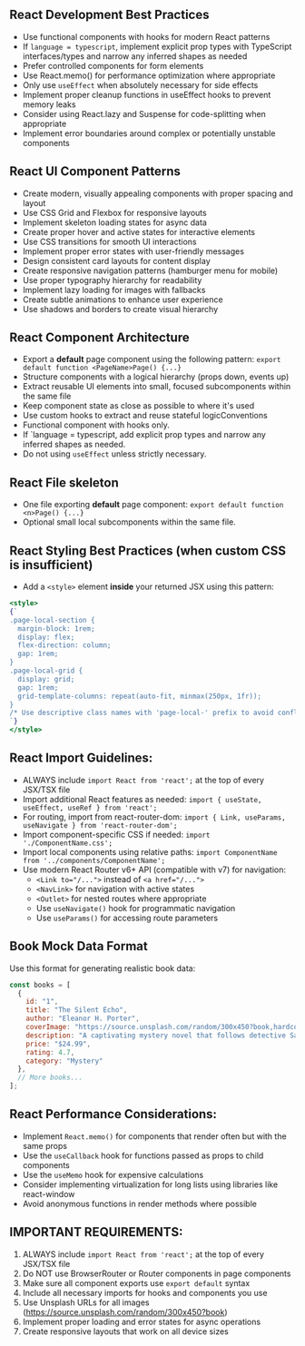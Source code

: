 ## React Development Best Practices
- Use functional components with hooks for modern React patterns
- If `language = typescript`, implement explicit prop types with TypeScript interfaces/types and narrow any inferred shapes as needed
- Prefer controlled components for form elements
- Use React.memo() for performance optimization where appropriate
- Only use `useEffect` when absolutely necessary for side effects
- Implement proper cleanup functions in useEffect hooks to prevent memory leaks
- Consider using React.lazy and Suspense for code-splitting when appropriate
- Implement error boundaries around complex or potentially unstable components

## React UI Component Patterns
- Create modern, visually appealing components with proper spacing and layout
- Use CSS Grid and Flexbox for responsive layouts
- Implement skeleton loading states for async data
- Create proper hover and active states for interactive elements
- Use CSS transitions for smooth UI interactions
- Implement proper error states with user-friendly messages
- Design consistent card layouts for content display
- Create responsive navigation patterns (hamburger menu for mobile)
- Use proper typography hierarchy for readability
- Implement lazy loading for images with fallbacks
- Create subtle animations to enhance user experience
- Use shadows and borders to create visual hierarchy

## React Component Architecture
- Export a **default** page component using the following pattern:
`export default function <PageName>Page() {...}`
- Structure components with a logical hierarchy (props down, events up)
- Extract reusable UI elements into small, focused subcomponents within the same file
- Keep component state as close as possible to where it's used
- Use custom hooks to extract and reuse stateful logicConventions
- Functional component with hooks only.
- If `language = typescript, add explicit prop types and narrow any inferred shapes as needed.
- Do not using `useEffect` unless strictly necessary.

## React File skeleton
- One file exporting **default** page component:
`export default function <n>Page() {...}`
- Optional small local subcomponents within the same file.

## React Styling Best Practices (when custom CSS is insufficient)
- Add a `<style>` element **inside** your returned JSX using this pattern:
```jsx
<style>
{`
.page-local-section { 
  margin-block: 1rem;
  display: flex;
  flex-direction: column;
  gap: 1rem;
}
.page-local-grid {
  display: grid; 
  gap: 1rem; 
  grid-template-columns: repeat(auto-fit, minmax(250px, 1fr));
}
/* Use descriptive class names with 'page-local-' prefix to avoid conflicts */
`}
</style>
```

## React Import Guidelines:
- ALWAYS include `import React from 'react';` at the top of every JSX/TSX file
- Import additional React features as needed: `import { useState, useEffect, useRef } from 'react';`
- For routing, import from react-router-dom: `import { Link, useParams, useNavigate } from 'react-router-dom';`
- Import component-specific CSS if needed: `import './ComponentName.css';`
- Import local components using relative paths: `import ComponentName from '../components/ComponentName';`
- Use modern React Router v6+ API (compatible with v7) for navigation:
  - `<Link to="/...">` instead of `<a href="/...">`
  - `<NavLink>` for navigation with active states
  - `<Outlet>` for nested routes where appropriate
  - Use `useNavigate()` hook for programmatic navigation
  - Use `useParams()` for accessing route parameters

## Book Mock Data Format
Use this format for generating realistic book data:
```jsx
const books = [
  {
    id: "1",
    title: "The Silent Echo",
    author: "Eleanor H. Porter",
    coverImage: "https://source.unsplash.com/random/300x450?book,hardcover",
    description: "A captivating mystery novel that follows detective Sarah Reynolds as she unravels a decades-old cold case in a small coastal town.",
    price: "$24.99",
    rating: 4.7,
    category: "Mystery"
  },
  // More books...
];
```

## React Performance Considerations:
- Implement `React.memo()` for components that render often but with the same props
- Use the `useCallback` hook for functions passed as props to child components
- Use the `useMemo` hook for expensive calculations
- Consider implementing virtualization for long lists using libraries like react-window
- Avoid anonymous functions in render methods where possible

## IMPORTANT REQUIREMENTS:
1. ALWAYS include `import React from 'react';` at the top of every JSX/TSX file
2. Do NOT use BrowserRouter or Router components in page components
3. Make sure all component exports use `export default` syntax
4. Include all necessary imports for hooks and components you use
5. Use Unsplash URLs for all images (https://source.unsplash.com/random/300x450?book)
6. Implement proper loading and error states for async operations
7. Create responsive layouts that work on all device sizes
